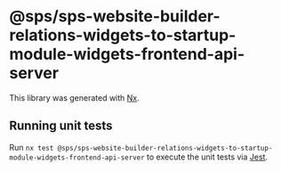 # @sps/sps-website-builder-relations-widgets-to-startup-module-widgets-frontend-api-server

This library was generated with [Nx](https://nx.dev).

## Running unit tests

Run `nx test @sps/sps-website-builder-relations-widgets-to-startup-module-widgets-frontend-api-server` to execute the unit tests via [Jest](https://jestjs.io).
